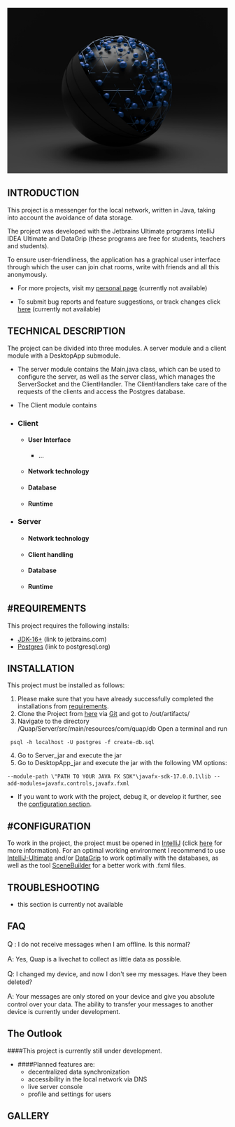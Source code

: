 ![Quap](./Client/DesktopApp/src/main/resources/com/quap/images/splashBackground.jpg)

INTRODUCTION
------------

This project is a messenger for the local network, written in Java, taking into account the avoidance of data storage.

The project was developed with the Jetbrains Ultimate programs IntelliJ IDEA Ultimate and DataGrip (these programs are free for students, teachers and students).

To ensure user-friendliness, the application has a graphical user interface through which the user can join chat rooms, write with friends and all this anonymously.

* For more projects, visit my [personal page](https://leartpro.github.io/) (currently not available)

* To submit bug reports and feature suggestions, or track changes click [here](https://leartpro.github.io/issues/) (currently not available)

TECHNICAL DESCRIPTION
------------

The project can be divided into three modules. A server module and a client module with a DesktopApp submodule.

* The server module contains the Main.java class, which can be used to configure the server, 
as well as the server class, which manages the ServerSocket and the ClientHandler. 
The ClientHandlers take care of the requests of the clients and access the Postgres database.

* The Client module contains 

* ### Client
  * #### User Interface
    * ...
  * #### Network technology
  * #### Database
  * #### Runtime

* ### Server
  * #### Network technology
  * #### Client handling
  * #### Database
  * #### Runtime

#REQUIREMENTS
------------

This project requires the following installs:

* [JDK-16+](https://www.jetbrains.com/help/idea/sdk.html) (link to jetbrains.com)
* [Postgres](https://www.postgresql.org/) (link to postgresql.org)

INSTALLATION
------------

This project must be installed as follows:

1. Please make sure that you have already successfully completed the installations from [requirements](#requirements).
2. Clone the Project from [here]() via [Git]() and got to /out/artifacts/ 
3. Navigate to the directory  /Quap/Server/src/main/resources/com/quap/db
Open a terminal and run
```console
 psql -h localhost -U postgres -f create-db.sql
```
4. Go to Server_jar and execute the jar
5. Go to DesktopApp_jar and execute the jar with the following VM options:
```console
--module-path \"PATH TO YOUR JAVA FX SDK"\javafx-sdk-17.0.0.1\lib --add-modules=javafx.controls,javafx.fxml
```
* If you want to work with the project, debug it, or develop it further, see the [configuration section](#configuration).

#CONFIGURATION
-------------

To work in the project, the project must be opened in [IntelliJ]() (click [here]() for more information).
For an optimal working environment I recommend to use [IntelliJ-Ultimate]() and/or [DataGrip]() 
to work optimally with the databases, as well as the tool 
[SceneBuilder](https://gluonhq.com/products/scene-builder/) for a better work with .fxml files.


TROUBLESHOOTING
---------------

* this section is currently not available

FAQ
---

<font size="3">Q</font> : 
I do not receive messages when I am offline. Is this normal?

<font size="3">A</font>: 
Yes, Quap is a livechat to collect as little data as possible.

<font size="3">Q</font>: 
I changed my device, and now I don't see my messages. Have they been deleted?

<font size="3">A</font>: 
Your messages are only stored on your device and give you absolute control over your data. 
The ability to transfer your messages to another device is currently under development.


The Outlook
-----------

####This project is currently still under development.

* ####Planned features are:
  - decentralized data synchronization
  - accessibility in the local network via DNS
  - live server console
  - profile and settings for users

GALLERY
-----------


